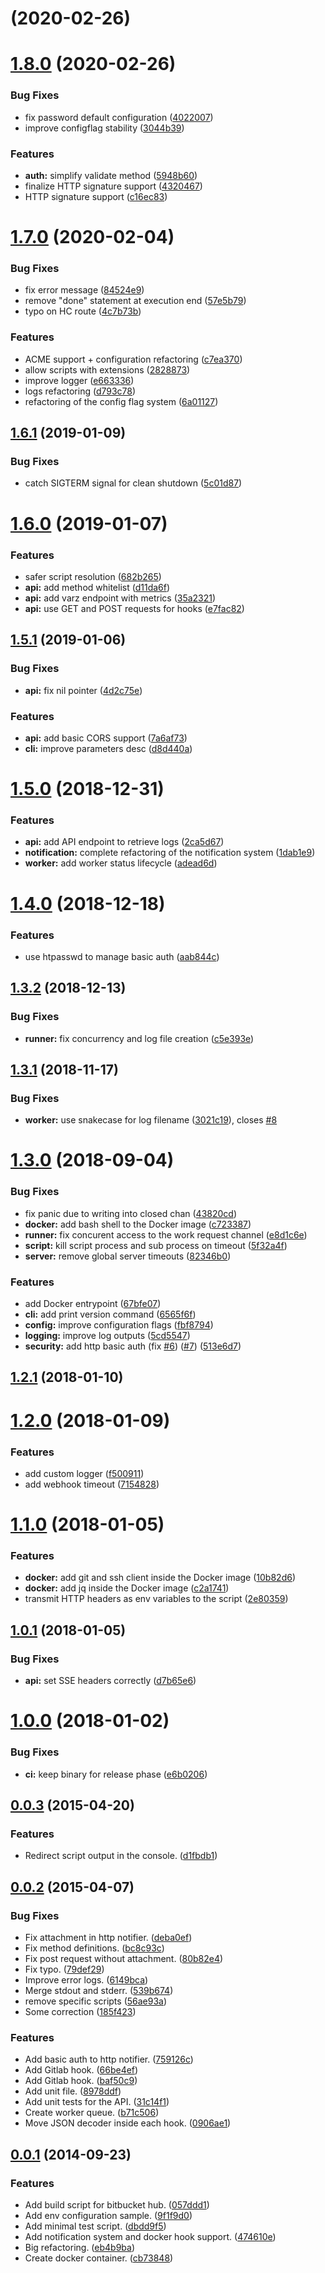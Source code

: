 <a name=""></a>
#  (2020-02-26)



<a name="1.8.0"></a>
# [1.8.0](https://github.com/ncarlier/webhookd/compare/v1.7.0...1.8.0) (2020-02-26)


### Bug Fixes

* fix password default configuration ([4022007](https://github.com/ncarlier/webhookd/commit/4022007))
* improve configflag stability ([3044b39](https://github.com/ncarlier/webhookd/commit/3044b39))


### Features

* **auth:** simplify validate method ([5948b60](https://github.com/ncarlier/webhookd/commit/5948b60))
* finalize HTTP signature support ([4320467](https://github.com/ncarlier/webhookd/commit/4320467))
* HTTP signature support ([c16ec83](https://github.com/ncarlier/webhookd/commit/c16ec83))



<a name="1.7.0"></a>
# [1.7.0](https://github.com/ncarlier/webhookd/compare/v1.6.1...v1.7.0) (2020-02-04)


### Bug Fixes

* fix error message ([84524e9](https://github.com/ncarlier/webhookd/commit/84524e9))
* remove "done" statement at execution  end ([57e5b79](https://github.com/ncarlier/webhookd/commit/57e5b79))
* typo on HC route ([4c7b73b](https://github.com/ncarlier/webhookd/commit/4c7b73b))


### Features

* ACME support + configuration refactoring ([c7ea370](https://github.com/ncarlier/webhookd/commit/c7ea370))
* allow scripts with extensions ([2828873](https://github.com/ncarlier/webhookd/commit/2828873))
* improve logger ([e663336](https://github.com/ncarlier/webhookd/commit/e663336))
* logs refactoring ([d793c78](https://github.com/ncarlier/webhookd/commit/d793c78))
* refactoring of the config flag system ([6a01127](https://github.com/ncarlier/webhookd/commit/6a01127))



<a name="1.6.1"></a>
## [1.6.1](https://github.com/ncarlier/webhookd/compare/v1.6.0...v1.6.1) (2019-01-09)


### Bug Fixes

* catch SIGTERM signal for clean shutdown ([5c01d87](https://github.com/ncarlier/webhookd/commit/5c01d87))



<a name="1.6.0"></a>
# [1.6.0](https://github.com/ncarlier/webhookd/compare/v1.5.1...v1.6.0) (2019-01-07)


### Features

* safer script resolution ([682b265](https://github.com/ncarlier/webhookd/commit/682b265))
* **api:** add method whitelist ([d11da6f](https://github.com/ncarlier/webhookd/commit/d11da6f))
* **api:** add varz endpoint with metrics ([35a2321](https://github.com/ncarlier/webhookd/commit/35a2321))
* **api:** use GET and POST requests for hooks ([e7fac82](https://github.com/ncarlier/webhookd/commit/e7fac82))



<a name="1.5.1"></a>
## [1.5.1](https://github.com/ncarlier/webhookd/compare/v1.5.0...v1.5.1) (2019-01-06)


### Bug Fixes

* **api:** fix nil pointer ([4d2c75e](https://github.com/ncarlier/webhookd/commit/4d2c75e))


### Features

* **api:** add basic CORS support ([7a6af73](https://github.com/ncarlier/webhookd/commit/7a6af73))
* **cli:** improve parameters desc ([d8d440a](https://github.com/ncarlier/webhookd/commit/d8d440a))



<a name="1.5.0"></a>
# [1.5.0](https://github.com/ncarlier/webhookd/compare/v1.4.0...v1.5.0) (2018-12-31)


### Features

* **api:** add API endpoint to retrieve logs ([2ca5d67](https://github.com/ncarlier/webhookd/commit/2ca5d67))
* **notification:** complete refactoring of the notification system ([1dab1e9](https://github.com/ncarlier/webhookd/commit/1dab1e9))
* **worker:** add worker status lifecycle ([adead6d](https://github.com/ncarlier/webhookd/commit/adead6d))



<a name="1.4.0"></a>
# [1.4.0](https://github.com/ncarlier/webhookd/compare/v1.3.2...v1.4.0) (2018-12-18)


### Features

* use htpasswd to manage basic auth ([aab844c](https://github.com/ncarlier/webhookd/commit/aab844c))



<a name="1.3.2"></a>
## [1.3.2](https://github.com/ncarlier/webhookd/compare/v1.3.1...v1.3.2) (2018-12-13)


### Bug Fixes

* **runner:** fix concurrency and log file creation ([c5e393e](https://github.com/ncarlier/webhookd/commit/c5e393e))



<a name="1.3.1"></a>
## [1.3.1](https://github.com/ncarlier/webhookd/compare/v1.3.0...v1.3.1) (2018-11-17)


### Bug Fixes

* **worker:** use snakecase for log filename ([3021c19](https://github.com/ncarlier/webhookd/commit/3021c19)), closes [#8](https://github.com/ncarlier/webhookd/issues/8)



<a name="1.3.0"></a>
# [1.3.0](https://github.com/ncarlier/webhookd/compare/v1.2.1...v1.3.0) (2018-09-04)


### Bug Fixes

* fix panic due to writing into closed chan ([43820cd](https://github.com/ncarlier/webhookd/commit/43820cd))
* **docker:** add bash shell to the Docker image ([c723387](https://github.com/ncarlier/webhookd/commit/c723387))
* **runner:** fix concurent access to the work request channel ([e8d1c6e](https://github.com/ncarlier/webhookd/commit/e8d1c6e))
* **script:** kill script process and sub process on timeout ([5f32a4f](https://github.com/ncarlier/webhookd/commit/5f32a4f))
* **server:** remove global server timeouts ([82346b0](https://github.com/ncarlier/webhookd/commit/82346b0))


### Features

* add Docker entrypoint ([67bfe07](https://github.com/ncarlier/webhookd/commit/67bfe07))
* **cli:** add print version command ([6565f6f](https://github.com/ncarlier/webhookd/commit/6565f6f))
* **config:** improve configuration flags ([fbf8794](https://github.com/ncarlier/webhookd/commit/fbf8794))
* **logging:** improve log outputs ([5cd5547](https://github.com/ncarlier/webhookd/commit/5cd5547))
* **security:** add http basic auth (fix [#6](https://github.com/ncarlier/webhookd/issues/6)) ([#7](https://github.com/ncarlier/webhookd/issues/7)) ([513e6d7](https://github.com/ncarlier/webhookd/commit/513e6d7))



<a name="1.2.1"></a>
## [1.2.1](https://github.com/ncarlier/webhookd/compare/v1.2.0...v1.2.1) (2018-01-10)



<a name="1.2.0"></a>
# [1.2.0](https://github.com/ncarlier/webhookd/compare/v1.1.0...v1.2.0) (2018-01-09)


### Features

* add custom logger ([f500911](https://github.com/ncarlier/webhookd/commit/f500911))
* add webhook timeout ([7154828](https://github.com/ncarlier/webhookd/commit/7154828))



<a name="1.1.0"></a>
# [1.1.0](https://github.com/ncarlier/webhookd/compare/v1.0.1...v1.1.0) (2018-01-05)


### Features

* **docker:** add git and ssh client inside the Docker image ([10b82d6](https://github.com/ncarlier/webhookd/commit/10b82d6))
* **docker:** add jq inside the Docker image ([c2a1741](https://github.com/ncarlier/webhookd/commit/c2a1741))
* transmit HTTP headers as env variables to the script ([2e80359](https://github.com/ncarlier/webhookd/commit/2e80359))



<a name="1.0.1"></a>
## [1.0.1](https://github.com/ncarlier/webhookd/compare/v1.0.0...v1.0.1) (2018-01-05)


### Bug Fixes

* **api:** set SSE headers correctly ([d7b65e6](https://github.com/ncarlier/webhookd/commit/d7b65e6))



<a name="1.0.0"></a>
# [1.0.0](https://github.com/ncarlier/webhookd/compare/v0.0.3...v1.0.0) (2018-01-02)


### Bug Fixes

* **ci:** keep binary for release phase ([e6b0206](https://github.com/ncarlier/webhookd/commit/e6b0206))



<a name="0.0.3"></a>
## [0.0.3](https://github.com/ncarlier/webhookd/compare/v0.0.2...v0.0.3) (2015-04-20)


### Features

* Redirect script output in the console. ([d1fbdb1](https://github.com/ncarlier/webhookd/commit/d1fbdb1))



<a name="0.0.2"></a>
## [0.0.2](https://github.com/ncarlier/webhookd/compare/v0.0.1...v0.0.2) (2015-04-07)


### Bug Fixes

* Fix attachment in http notifier. ([deba0ef](https://github.com/ncarlier/webhookd/commit/deba0ef))
* Fix method definitions. ([bc8c93c](https://github.com/ncarlier/webhookd/commit/bc8c93c))
* Fix post request without attachment. ([80b82e4](https://github.com/ncarlier/webhookd/commit/80b82e4))
* Fix typo. ([79def29](https://github.com/ncarlier/webhookd/commit/79def29))
* Improve error logs. ([6149bca](https://github.com/ncarlier/webhookd/commit/6149bca))
* Merge stdout and stderr. ([539b674](https://github.com/ncarlier/webhookd/commit/539b674))
* remove specific scripts ([56ae93a](https://github.com/ncarlier/webhookd/commit/56ae93a))
* Some correction ([185f423](https://github.com/ncarlier/webhookd/commit/185f423))


### Features

* Add basic auth to http notifier. ([759126c](https://github.com/ncarlier/webhookd/commit/759126c))
* Add Gitlab hook. ([66be4ef](https://github.com/ncarlier/webhookd/commit/66be4ef))
* Add Gitlab hook. ([baf50c9](https://github.com/ncarlier/webhookd/commit/baf50c9))
* Add unit file. ([8978ddf](https://github.com/ncarlier/webhookd/commit/8978ddf))
* Add unit tests for the API. ([31c14f1](https://github.com/ncarlier/webhookd/commit/31c14f1))
* Create worker queue. ([b71c506](https://github.com/ncarlier/webhookd/commit/b71c506))
* Move JSON decoder inside each hook. ([0906ae1](https://github.com/ncarlier/webhookd/commit/0906ae1))



<a name="0.0.1"></a>
## [0.0.1](https://github.com/ncarlier/webhookd/compare/dbdd9f5...v0.0.1) (2014-09-23)


### Features

* Add build script for bitbucket hub. ([057ddd1](https://github.com/ncarlier/webhookd/commit/057ddd1))
* Add env configuration sample. ([9f1f9d0](https://github.com/ncarlier/webhookd/commit/9f1f9d0))
* Add minimal test script. ([dbdd9f5](https://github.com/ncarlier/webhookd/commit/dbdd9f5))
* Add notification system and docker hook support. ([474610e](https://github.com/ncarlier/webhookd/commit/474610e))
* Big refactoring. ([eb4b9ba](https://github.com/ncarlier/webhookd/commit/eb4b9ba))
* Create docker container. ([cb73848](https://github.com/ncarlier/webhookd/commit/cb73848))



